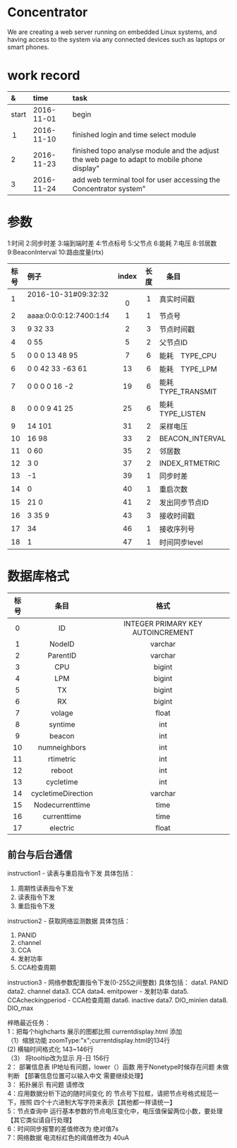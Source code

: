 # Concentrator
We are creating a web server running on embedded Linux systems, and having access to the system via any connected devices such as laptops or smart phones.


# work record   

|&|time|task|     
|:--|:--|:--|    
|start|2016-11-01|begin|    
|１|2016-11-10|finished login and time select module|    
| 2|2016-11-23|finished topo analyse module and the adjust the web page to adapt to mobile phone display"|
|3 |2016-11-24|add web terminal tool for user accessing the Concentrator system"|


# 参数
1:时间
2:同步时差
3:端到端时差
4:节点标号
5:父节点
6:能耗
7:电压
8:邻居数
9:BeaconInterval
10:路由度量(rtx)



|标号|例子|index|长度|　条目|
|:--|:--|:--:|:--:|:--|
|1|2016-10-31#09:32:32 　　　|　　　0|1   |真实时间戳  |
|2|aaaa:0:0:0:12:7400:1:f4|   1|1   |节点号  |
|3| 9 32 33               |   2|3   |节点时间戳  |
|4| 0 55 					|   5|2   |父节点ID  |
|5| 0 0 0 13 48 95		|   7|6   |能耗　TYPE_CPU  |
|6| 0 0 42 33 -63 61 		|  13|6   |能耗　TYPE_LPM  |
|7| 0 0 0 0 16 -2 		|  19|6   |能耗　TYPE_TRANSMIT |
|8| 0 0 0 9 41 25 		|  25|6   |能耗　TYPE_LISTEN  |
|9| 14 101 				|  31|2   |采样电压  |
|10| 16 98					|  33|2   |BEACON_INTERVAL  |
|11| 0 60 					|  35|2   |邻居数  |
|12|  3 0 					|  37|2   |INDEX_RTMETRIC  |
|13|  -1 					|  39|1   |同步时差  |
|14|  0 					|  40|1   |重启次数  |
|15|  21 0					|  41|2   |发出同步节点ID  |
|16|  3 35 9   			|  43|3   |接收时间戳  |
|17|  34 					|  46|1   |接收序列号  |
|18| 1 					|  47|1   |时间同步level  |

# 数据库格式
|标号  |条目                |格式                              |
|:---:|:-----------------:|:--------------------------------:|
|0    | ID                | INTEGER PRIMARY KEY AUTOINCREMENT|
|1    | NodeID            | varchar                          |
|2    | ParentID          | varchar                          |
|3    | CPU               | bigint                           |
|4    | LPM               | bigint                           |
|5    | TX                | bigint                           |
|6    | RX                | bigint                           |
|7    | volage            | float                            |
|8    | syntime           | int                              |
|9    | beacon            | int                              |
|10   | numneighbors      | int                              |
|11   | rtimetric         | int                              |
|12   | reboot            | int                              |
|13   | cycletime         | int                              |
|14   | cycletimeDirection| varchar                          |
|15   | Nodecurrenttime   | time                             |
|16   | currenttime       | time                             |
|17   | electric          | float                            |


## 前台与后台通信
instruction1 - 读表与重启指令下发 
具体包括：
1. 周期性读表指令下发
2. 读表指令下发
3. 重启指令下发

instruction2 - 获取网络监测数据
具体包括：
1. PANID
2. channel
3. CCA
4. 发射功率
5. CCA检查周期

instruction3 - 网络参数配置指令下发(0-255之间整数)
具体包括：
data1. PANID
data2. channel
data3. CCA
data4. emitpower - 发射功率
data5. CCAcheckingperiod - CCA检查周期
data6. inactive
data7. DIO_minlen
data8. DIO_max
                              
梓皓最近任务：            
1：把每个highcharts 展示的图都比照 currentdisplay.html 添加     
	（1）缩放功能 zoomType:"x";currentdisplay.html的134行     
	 (2) 横轴时间格式化  143~146行              
	 （3） 将tooltip改为显示 月-日 156行             
2： 部署信息表 IP地址有问题，lower（）函数 用于Nonetype时候存在问题 未做判断 【部署信息位置可以输入中文 需要继续处理】                
3： 拓扑展示 有问题 请修改                 
4：应用数据分析下边的随时间变化 的 节点号下拉框，请把节点号格式规范一下，按照 四个十六进制大写字符来表示【其他都一样请统一】                 
5：节点查询中 运行基本参数的节点电压变化中，电压值保留两位小数，要处理【其它类似请自行处理】                   
6：时间同步报警的差值修改为 绝对值7s              
7：网络数据 电流标红色的阈值修改为 40uA               

